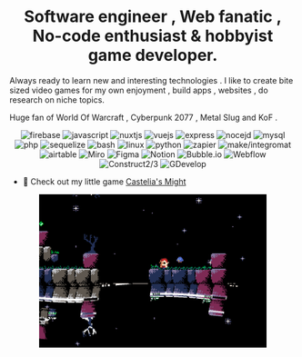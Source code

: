 <h1 align="center">Software engineer , Web fanatic , No-code enthusiast & hobbyist game developer.</h1>

Always ready to learn new and interesting technologies . I like to create bite sized video games for my own enjoyment , build apps , websites , do research on niche topics.  

Huge fan of World Of Warcraft , Cyberpunk 2077 , Metal Slug and KoF .




<p align="center">
    <img src="https://www.vectorlogo.zone/logos/firebase/firebase-icon.svg" alt="firebase" width="40" height="40"/>
    <img src="https://upload.vectorlogo.zone/logos/javascript/images/239ec8a4-163e-4792-83b6-3f6d96911757.svg" alt="javascript" width="40" height="40"/>
    <img src="https://www.vectorlogo.zone/logos/nuxtjs/nuxtjs-icon.svg" alt="nuxtjs" width="40" height="40"/>
    <img src="https://www.vectorlogo.zone/logos/vuejs/vuejs-icon.svg" alt="vuejs" width="40" height="40"/>
    <img src="https://www.vectorlogo.zone/logos/expressjs/expressjs-icon.svg" alt="express" width="40" height="40"/>
    <img src="https://www.vectorlogo.zone/logos/nodejs/nodejs-icon.svg" alt="nocejd" width="40" height="40"/>
    <img src="https://www.vectorlogo.zone/logos/mysql/mysql-ar21.svg" alt="mysql" />
    <img src="https://www.vectorlogo.zone/logos/php/php-horizontal.svg" alt="php" width="60" height="40"/>
    <img src="https://www.vectorlogo.zone/logos/sequelizejs/sequelizejs-icon.svg" alt="sequelize" width="40" height="40"/>
    <img src="https://www.vectorlogo.zone/logos/gnu_bash/gnu_bash-official.svg" alt="bash" width="60" height="40"/>
    <img src="https://www.vectorlogo.zone/logos/linux/linux-icon.svg" alt="linux" width="40" height="40"/>
    <img src="https://www.vectorlogo.zone/logos/python/python-icon.svg" alt="python" width="40" height="40"/>
    <img src="https://www.vectorlogo.zone/logos/zapier/zapier-icon.svg" alt="zapier" width="40" height="40"/>
    <img src="https://cdn.make.com/img/make/make_app_white_logo.png" alt="make/integromat" width="40" height="40"/>
    <img src="https://www.vectorlogo.zone/logos/airtable/airtable-icon.svg" alt="airtable" width="40" height="40"/>
    <img src="https://vectorwiki.com/images/cp1qJ__miro.svg" alt="Miro" width="40" height="40"/>
    <img src="https://www.vectorlogo.zone/logos/figma/figma-icon.svg" alt="Figma" width="40" height="40"/>
    <img src="https://www.thesixfigurehomestudio.com/wp-content/uploads/2020/03/Notion_app_logo.png" alt="Notion" width="40" height="40"/>
    <img src="https://raw.githubusercontent.com/gilbarbara/logos/1f372be75689d73cae89b6de808149b606b879e1/logos/bubble.svg" alt="Bubble.io"  height="40"/>
    <img src="https://www.vectorlogo.zone/logos/webflow/webflow-icon.svg" alt="Webflow"  height="40"/>
    <img src="https://upload.wikimedia.org/wikipedia/commons/thumb/7/79/Construct_3_Logo.svg/600px-Construct_3_Logo.svg.png?20190811071800" alt="Construct2/3"  height="40"/>
    <img src="https://upload.wikimedia.org/wikipedia/commons/thumb/d/d2/Logo_GDevelop5.png/800px-Logo_GDevelop5.png" alt="GDevelop"  height="40"/>

</p>

- 👾 Check out my little game [Castelia's Might](https://ztfportfolio.web.app/castelia-s-might)

<div align="center">
<img width="400"  alt="Castelia's might" src="https://github.com/ZTF666/ZTF666/raw/master/src/eastereggs.gif?raw=true">
</div>
